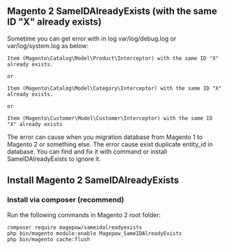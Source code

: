 ## Magento 2 SameIDAlreadyExists (with the same ID "X" already exists)
Sometime you can get error with in log var/log/debug.log or var/log/system.log as below:
```
Item (Magento\Catalog\Model\Product\Interceptor) with the same ID "X" already exists.

or

Item (Magento\Catalog\Model\Category\Interceptor) with the same ID "X" already exists.

or

Item (Magento\Customer\Model\Customer\Interceptor) with the same ID "X" already exists
```
The error can cause when you migration database from Magento 1 to Magento 2 or something else. The error cause exist duplicate entity_id in database. You can find and fix it with command or install SameIDAlreadyExists to ignore it.

## Install Magento 2 SameIDAlreadyExists
### Install via composer (recommend)
Run the following commands in Magento 2 root folder:
```
composer require magepow/sameidalreadyexists
php bin/magento module:enable Magepow_SameIDAlreadyExists
php bin/magento cache:flush
```
